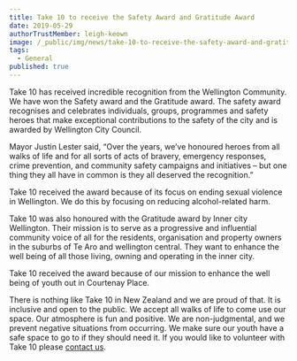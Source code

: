 ```yaml
---
title: Take 10 to receive the Safety Award and Gratitude Award
date: 2019-05-29
authorTrustMember: leigh-keown
image: /_public/img/news/take-10-to-receive-the-safety-award-and-gratitude-award.jpg
tags:
  - General
published: true
---
```


Take 10 has received incredible recognition from the Wellington Community. We have won the Safety award and the Gratitude award. The safety award recognises and celebrates individuals, groups, programmes and safety heroes that make exceptional contributions to the safety of the city and is awarded by Wellington City Council.

Mayor Justin Lester said, “Over the years, we’ve honoured heroes from all walks of life and for all sorts of acts of bravery, emergency responses, crime prevention, and community safety campaigns and initiatives – but one thing they all have in common is they all deserved the recognition.”

Take 10 received the award because of its focus on ending sexual violence in Wellington. We do this by focusing on reducing alcohol-related harm. 

Take 10 was also honoured with the Gratitude award by Inner city Wellington. Their mission is to serve as a progressive and influential community voice of all for the residents, organisation and property owners in the suburbs of Te Aro and wellington central. They want to enhance the well being of all those living, owning and operating in the inner city.

Take 10 received the award because of our mission to enhance the well being of youth out in Courtenay Place.

There is nothing like Take 10 in New Zealand and we are proud of that. It is inclusive and open to the public. We accept all walks of life to come use our space. Our atmosphere is fun and positive. We are non-judgmental, and we prevent negative situations from occurring. We make sure our youth have a safe space to go to if they should need it.
​
If you would like to volunteer with Take 10 please [contact us](/volunteer/).